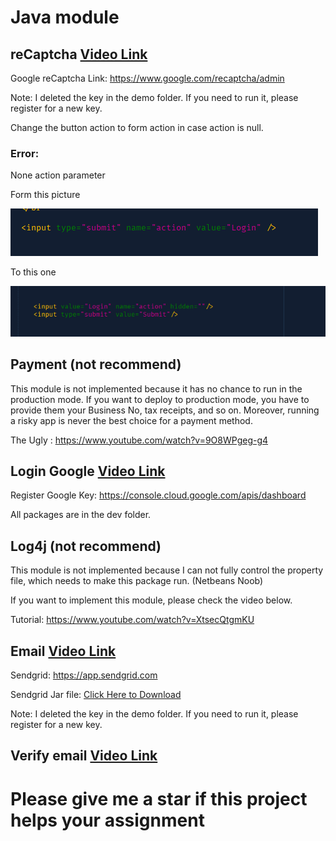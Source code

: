 # Java module

## reCaptcha [Video Link](https://youtu.be/MMCyGZnHgvE)

Google reCaptcha Link: https://www.google.com/recaptcha/admin

Note:
I deleted the key in the demo folder. If you need to run it, please register for a new key.

Change the button action to form action in case action is null.

### Error:

None action parameter

Form this picture

![HTML2](document/recapcha1.png)

To this one

![HTML2](document/recapcha2.png)

## Payment (not recommend)

This module is not implemented because it has no chance to run in the
production mode. If you want to deploy to production mode,
you have to provide them your Business No, tax receipts, and so on. Moreover, running a risky app is never the best choice for a payment method.

The Ugly : https://www.youtube.com/watch?v=9O8WPgeg-g4

## Login Google [Video Link](https://youtu.be/bCkGaym6SSQ)

Register Google Key: https://console.cloud.google.com/apis/dashboard

All packages are in the dev folder.

## Log4j (not recommend)

This module is not implemented because I can not fully control the property file, which needs to make this package run. (Netbeans Noob)

If you want to implement this module, please check the video below.

Tutorial: https://www.youtube.com/watch?v=XtsecQtgmKU

## Email [Video Link](https://youtu.be/4YDLckENeRQ)

Sendgrid: https://app.sendgrid.com

Sendgrid Jar file: [Click Here to Download](./dev/send-email/sendgrid-java.jar)

Note: I deleted the key in the demo folder. If you need to run it, please register for a new key.

## Verify email [Video Link](https://youtu.be/1Enj2qEZbxw)

# Please give me a star if this project helps your assignment
